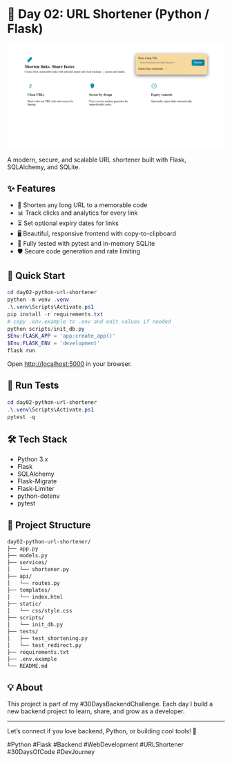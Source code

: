 

# 🔗 Day 02: URL Shortener (Python / Flask)

![Screenshot](image.png)

A modern, secure, and scalable URL shortener built with Flask, SQLAlchemy, and SQLite.

## ✨ Features
- 🔗 Shorten any long URL to a memorable code
- 📊 Track clicks and analytics for every link
- ⏳ Set optional expiry dates for links
- 🖥️ Beautiful, responsive frontend with copy-to-clipboard
- 🧪 Fully tested with pytest and in-memory SQLite
- 🛡️ Secure code generation and rate limiting

## 🚀 Quick Start

```powershell
cd day02-python-url-shortener
python -m venv .venv
.\.venv\Scripts\Activate.ps1
pip install -r requirements.txt
# copy .env.example to .env and edit values if needed
python scripts/init_db.py
$Env:FLASK_APP = 'app:create_app()'
$Env:FLASK_ENV = 'development'
flask run
```

Open [http://localhost:5000](http://localhost:5000) in your browser.

## 🧪 Run Tests

```powershell
cd day02-python-url-shortener
.\.venv\Scripts\Activate.ps1
pytest -q
```

## 🛠️ Tech Stack
- Python 3.x
- Flask
- SQLAlchemy
- Flask-Migrate
- Flask-Limiter
- python-dotenv
- pytest

## 📁 Project Structure
```
day02-python-url-shortener/
├── app.py
├── models.py
├── services/
│   └── shortener.py
├── api/
│   └── routes.py
├── templates/
│   └── index.html
├── static/
│   └── css/style.css
├── scripts/
│   └── init_db.py
├── tests/
│   ├── test_shortening.py
│   └── test_redirect.py
├── requirements.txt
├── .env.example
└── README.md
```

## 💡 About
This project is part of my #30DaysBackendChallenge. Each day I build a new backend project to learn, share, and grow as a developer.

---

Let’s connect if you love backend, Python, or building cool tools! 🚀

#Python #Flask #Backend #WebDevelopment #URLShortener #30DaysOfCode #DevJourney
